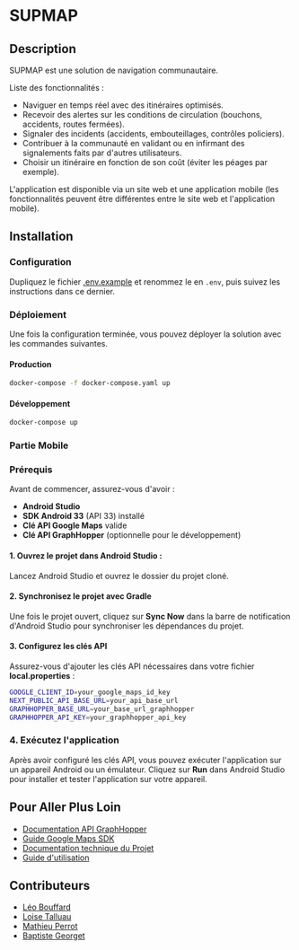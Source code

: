 # SUPMAP

## Description

SUPMAP est une solution de navigation communautaire.

Liste des fonctionnalités :
- Naviguer en temps réel avec des itinéraires optimisés.
- Recevoir des alertes sur les conditions de circulation (bouchons, accidents, routes fermées).
- Signaler des incidents (accidents, embouteillages, contrôles policiers).
- Contribuer à la communauté en validant ou en infirmant des signalements faits par d'autres utilisateurs.
- Choisir un itinéraire en fonction de son coût (éviter les péages par exemple).

L'application est disponible via un site web et une application mobile (les fonctionnalités peuvent être différentes entre le site web et l'application mobile).

## Installation

### Configuration

Dupliquez le fichier [.env.example](.env.example) et renommez le en `.env`, puis suivez les instructions dans ce dernier.

### Déploiement

Une fois la configuration terminée, vous pouvez déployer la solution avec les commandes suivantes.

#### Production

```bash
docker-compose -f docker-compose.yaml up
```

#### Développement

```bash
docker-compose up
```

### Partie Mobile

### Prérequis
Avant de commencer, assurez-vous d'avoir :

- **Android Studio**
- **SDK Android 33** (API 33) installé
- **Clé API Google Maps** valide
- **Clé API GraphHopper** (optionnelle pour le développement)

#### 1. Ouvrez le projet dans Android Studio :
Lancez Android Studio et ouvrez le dossier du projet cloné.

#### 2. Synchronisez le projet avec Gradle
Une fois le projet ouvert, cliquez sur **Sync Now** dans la barre de notification d'Android Studio pour synchroniser les dépendances du projet.

#### 3. Configurez les clés API
Assurez-vous d'ajouter les clés API nécessaires dans votre fichier **local.properties** :
```bash
GOOGLE_CLIENT_ID=your_google_maps_id_key
NEXT_PUBLIC_API_BASE_URL=your_api_base_url
GRAPHHOPPER_BASE_URL=your_base_url_graphhopper
GRAPHHOPPER_API_KEY=your_graphhopper_api_key 
```

### 4. Exécutez l'application
Après avoir configuré les clés API, vous pouvez exécuter l'application sur un appareil Android ou un émulateur. Cliquez sur **Run** dans Android Studio pour installer et tester l'application sur votre appareil.


## Pour Aller Plus Loin
- [Documentation API GraphHopper](https://docs.graphhopper.com)
- [Guide Google Maps SDK](https://developers.google.com/maps/documentation)
- [Documentation technique du Projet](https://ionissupinfo-my.sharepoint.com/:w:/r/personal/baptiste_georget_supinfo_com/_layouts/15/Doc.aspx?sourcedoc=%7B6637DC9A-3F7F-4C5D-B448-8F1B6F902466%7D&file=Documentation%20technique.docx&action=default&mobileredirect=true)
- [Guide d'utilisation](https://ionissupinfo-my.sharepoint.com/:w:/r/personal/baptiste_georget_supinfo_com/_layouts/15/Doc.aspx?sourcedoc=%7BE4D45A2B-F436-42E3-AB9E-B063C050CE7A%7D&file=Guide%20utilisateurs.docx&action=default&mobileredirect=true)

## Contributeurs

- [Léo Bouffard](https://github.com/LeoBouffard)
- [Loise Talluau](https://github.com/Loisetal)
- [Mathieu Perrot](https://github.com/Mathieuprt)
- [Baptiste Georget](https://github.com/baptistegeorget)